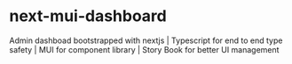 # next-mui-dashboard
Admin dashboad bootstrapped with nextjs | Typescript for end to end type safety | MUI for component library | Story Book for better UI management 
